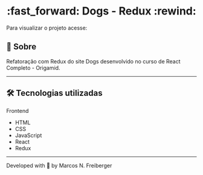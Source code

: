 <h1 align = "center"> :fast_forward: Dogs - Redux :rewind: </h1>

Para visualizar o projeto acesse:

## 📖 Sobre

<p>Refatoração com Redux do site Dogs desenvolvido no curso de React Completo - Origamid.</p>

---

## 🛠 Tecnologias utilizadas

Frontend

- HTML
- CSS
- JavaScript
- React
- Redux

---

Developed with 💙 by Marcos N. Freiberger
